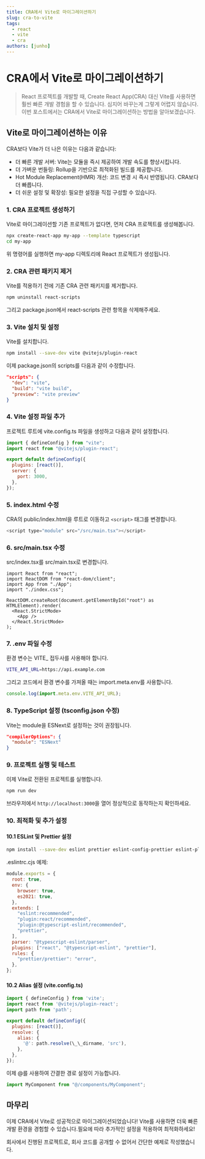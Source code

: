 ```yaml
---
title: CRA에서 Vite로 마이그레이션하기
slug: cra-to-vite
tags:
  - react
  - vite
  - cra
authors: [junho]
---
```


# CRA에서 Vite로 마이그레이션하기

> React 프로젝트를 개발할 때, Create React App(CRA) 대신 Vite를 사용하면 훨씬 빠른 개발 경험을 할 수 있습니다. 심지어 바꾸는게 그렇게 어렵지 않습니다. 이번 포스트에서는 CRA에서 Vite로 마이그레이션하는 방법을 알아보겠습니다.

<!-- truncate -->

## Vite로 마이그레이션하는 이유

CRA보다 Vite가 더 나은 이유는 다음과 같습니다:

- 더 빠른 개발 서버: Vite는 모듈을 즉시 제공하여 개발 속도를 향상시킵니다.
- 더 가벼운 번들링: Rollup을 기반으로 최적화된 빌드를 제공합니다.
- Hot Module Replacement(HMR) 개선: 코드 변경 시 즉시 반영됩니다. CRA보다 더 빠릅니다.
- 더 쉬운 설정 및 확장성: 필요한 설정을 직접 구성할 수 있습니다.

### 1. CRA 프로젝트 생성하기

Vite로 마이그레이션할 기존 프로젝트가 없다면, 먼저 CRA 프로젝트를 생성해봅니다.

```bash
npx create-react-app my-app --template typescript
cd my-app
```

위 명령어를 실행하면 my-app 디렉토리에 React 프로젝트가 생성됩니다.

### 2. CRA 관련 패키지 제거

Vite를 적용하기 전에 기존 CRA 관련 패키지를 제거합니다.

```bash
npm uninstall react-scripts
```

그리고 package.json에서 react-scripts 관련 항목을 삭제해주세요.

### 3. Vite 설치 및 설정

Vite를 설치합니다.

```bash
npm install --save-dev vite @vitejs/plugin-react
```

이제 package.json의 scripts를 다음과 같이 수정합니다.

```json
"scripts": {
  "dev": "vite",
  "build": "vite build",
  "preview": "vite preview"
}
```

### 4. Vite 설정 파일 추가

프로젝트 루트에 vite.config.ts 파일을 생성하고 다음과 같이 설정합니다.

```js
import { defineConfig } from "vite";
import react from "@vitejs/plugin-react";

export default defineConfig({
  plugins: [react()],
  server: {
    port: 3000,
  },
});
```

### 5. index.html 수정

CRA의 public/index.html을 루트로 이동하고 `<script>` 태그를 변경합니다.

```js
<script type="module" src="/src/main.tsx"></script>
```

### 6. src/main.tsx 수정

src/index.tsx를 src/main.tsx로 변경합니다.

```tsx
import React from "react";
import ReactDOM from "react-dom/client";
import App from "./App";
import "./index.css";

ReactDOM.createRoot(document.getElementById("root") as HTMLElement).render(
  <React.StrictMode>
    <App />
  </React.StrictMode>
);
```

### 7. .env 파일 수정

환경 변수는 VITE\_ 접두사를 사용해야 합니다.

```bash
VITE_API_URL=https://api.example.com
```

그리고 코드에서 환경 변수를 가져올 때는 import.meta.env를 사용합니다.

```js
console.log(import.meta.env.VITE_API_URL);
```

### 8. TypeScript 설정 (tsconfig.json 수정)

Vite는 module을 ESNext로 설정하는 것이 권장됩니다.

```json
"compilerOptions": {
  "module": "ESNext"
}
```

### 9. 프로젝트 실행 및 테스트

이제 Vite로 전환된 프로젝트를 실행합니다.

```bash
npm run dev
```

브라우저에서 `http://localhost:3000`을 열어 정상적으로 동작하는지 확인하세요.

### 10. 최적화 및 추가 설정

#### 10.1 ESLint 및 Prettier 설정

```bash
npm install --save-dev eslint prettier eslint-config-prettier eslint-plugin-prettier
```

.eslintrc.cjs 예제:

```js
module.exports = {
  root: true,
  env: {
    browser: true,
    es2021: true,
  },
  extends: [
    "eslint:recommended",
    "plugin:react/recommended",
    "plugin:@typescript-eslint/recommended",
    "prettier",
  ],
  parser: "@typescript-eslint/parser",
  plugins: ["react", "@typescript-eslint", "prettier"],
  rules: {
    "prettier/prettier": "error",
  },
};
```

#### 10.2 Alias 설정 (vite.config.ts)

```js
import { defineConfig } from 'vite';
import react from '@vitejs/plugin-react';
import path from 'path';

export default defineConfig({
  plugins: [react()],
  resolve: {
    alias: {
      '@': path.resolve(\_\_dirname, 'src'),
    },
  },
});
```

이제 @를 사용하여 간결한 경로 설정이 가능합니다.

```js
import MyComponent from "@/components/MyComponent";
```

## 마무리

이제 CRA에서 Vite로 성공적으로 마이그레이션되었습니다!
Vite를 사용하면 더욱 빠른 개발 환경을 경험할 수 있습니다.필요에 따라 추가적인 설정을 적용하여 최적화하세요!

회사에서 진행된 프로젝트로, 회사 코드를 공개할 수 없어서 간단한 예제로 작성했습니다.
